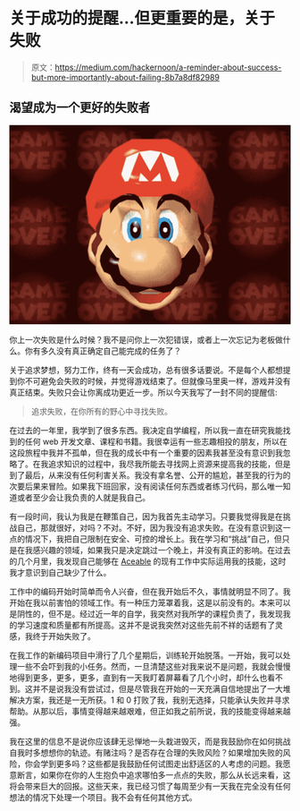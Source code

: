 # 关于成功的提醒…但更重要的是，关于失败

> 原文：<https://medium.com/hackernoon/a-reminder-about-success-but-more-importantly-about-failing-8b7a8df82989>

## 渴望成为一个更好的失败者

![](img/6e6387058d15019caac2feef1c17828f.png)

你上一次失败是什么时候？我不是问你上一次犯错误，或者上一次忘记为老板做什么。你有多久没有真正确定自己能完成的任务了？

关于追求梦想，努力工作，终有一天会成功，总有很多话要说。不是每个人都想提到你不可避免会失败的时候，并觉得游戏结束了。但就像马里奥一样，游戏并没有真正结束。失败只会让你离成功更近一步。所以今天我写了一封不同的提醒信:

> 追求失败，在你所有的野心中寻找失败。

在过去的一年里，我学到了很多东西。我决定自学编程，所以我一直在研究我能找到的任何 web 开发文章、课程和书籍。我很幸运有一些志趣相投的朋友，所以在这段旅程中我并不孤单，但在我的成长中有一个重要的因素我甚至没有意识到我忽略了。在我追求知识的过程中，我尽我所能去寻找网上资源来提高我的技能，但是到了最后，从来没有任何利害关系。我没有拿名誉、公开的尴尬，甚至我的行为的次要后果来冒险。如果我下班回家，没有阅读任何东西或者练习代码，那么唯一知道或者至少会让我负责的人就是我自己。

有一段时间，我认为我是在鞭策自己，因为我首先主动学习。只要我觉得我是在挑战自己，那就很好，对吗？不对。不好，因为我没有追求失败。在没有意识到这一点的情况下，我把自己限制在安全、可控的增长上。我在学习和“挑战”自己，但只是在我感兴趣的领域，如果我只是决定跳过一个晚上，并没有真正的影响。在过去的几个月里，我发现自己能够在 [Aceable](https://www.aceable.com/) 的现有工作中实际运用我的技能，这时我才意识到自己缺少了什么。

工作中的编码开始时简单而令人兴奋，但在我开始后不久，事情就明显不同了。我开始在我以前害怕的领域工作。有一种压力笼罩着我，这是以前没有的。本来可以是阴性的，但不是。经过近一年的自学，我突然对我所学的课程负责了，我发现我的学习速度和质量都有所提高。这并不是说我突然对这些先前不祥的话题有了灵感，我终于开始失败了。

在我工作的新编码项目中滑行了几个星期后，训练轮开始脱落。一开始，我可以处理一些不会吓到我的小任务。然而，一旦清楚这些对我来说不是问题，我就会慢慢地得到更多，更多，更多，直到有一天我盯着屏幕看了几个小时，却什么也看不到。这并不是说我没有尝试过，但是尽管我在开始的一天充满自信地提出了一大堆解决方案，我还是一无所获。1 和 0 打败了我，我别无选择，只能承认失败并寻求帮助。从那以后，事情变得越来越艰难，但正如我之前所说，我的技能变得越来越强。

我在这里的信息不是说你应该肆无忌惮地一头栽进毁灭，而是我鼓励你在如何挑战自我时多想想你的轨迹。有赌注吗？是否存在合理的失败风险？如果增加失败的风险，你会学到更多吗？这些都是我鼓励任何试图走出舒适区的人考虑的问题。我愿意断言，如果你在你的人生抱负中追求哪怕多一点点的失败，那么从长远来看，这将会带来巨大的回报。这些天来，我已经习惯了每周至少有一天我在完全没有任何想法的情况下处理一个项目。我不会有任何其他方式。